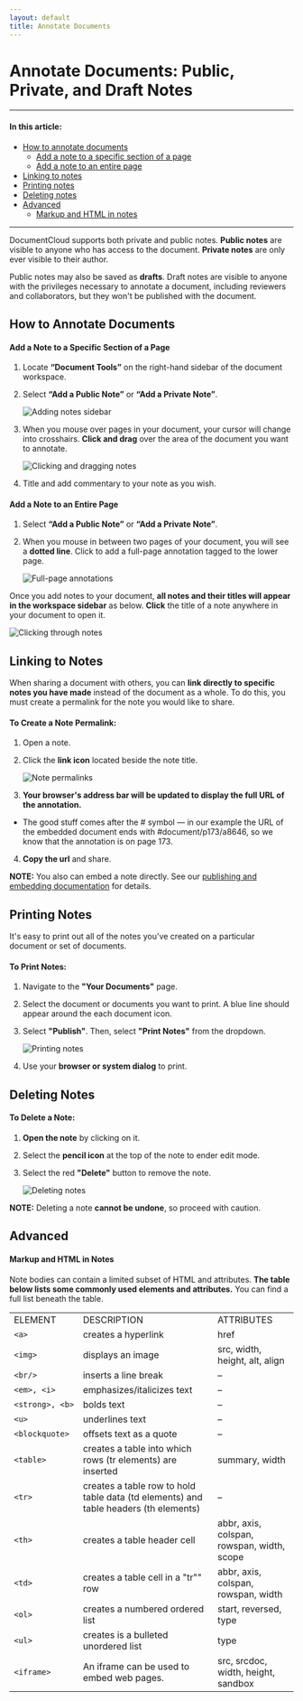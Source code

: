 ```yaml
---
layout: default
title: Annotate Documents
---
```


# Annotate Documents: Public, Private, and Draft Notes 

***

#### In this article:
  * [How to annotate documents](#how-to-annotate-documents)
      - [Add a note to a specific section of a page](#add-a-note-to-a-specific-section-of-a-page)
      - [Add a note to an entire page](#add-a-note-to-an-entire-page)
  * [Linking to notes](#linking-to-notes)
  * [Printing notes](#printing-notes)
  * [Deleting notes](#deleting-notes)
  * [Advanced](#advanced)
      - [Markup and HTML in notes](#markup-and-html-in-notes)
      
***

DocumentCloud supports both private and public notes. **Public notes** are visible to anyone who has access to the document. **Private notes** are only ever visible to their author. 

Public notes may also be saved as **drafts**. Draft notes are visible to anyone with the privileges necessary to annotate a document, including reviewers and collaborators, but they won't be published with the document.

## How to Annotate Documents

#### Add a Note to a Specific Section of a Page

1. Locate **“Document Tools”** on the right-hand sidebar of the document workspace.
2. Select **“Add a Public Note”** or **“Add a Private Note”**. 

    ![Adding notes sidebar](./images/annotate_documents/publicnote.png)
3. When you mouse over pages in your document, your cursor will change into crosshairs. **Click and drag** over the area of the document you want to annotate.

    ![Clicking and dragging notes](./images/annotate_documents/annotate_documents1.gif)
4. Title and add commentary to your note as you wish.

#### Add a Note to an Entire Page

1. Select **“Add a Public Note”** or **“Add a Private Note”**.
2. When you mouse in between two pages of your document, you will see a **dotted line**. Click to add a full-page annotation tagged to the lower page.

    ![Full-page annotations](./images/annotate_documents/annotate_documents2.gif)
    
Once you add notes to your document, **all notes and their titles will appear in the workspace sidebar** as below. **Click** the title of a note anywhere in your document to open it.
    
![Clicking through notes](./images/annotate_documents/notesidebar.png)

## Linking to Notes
When sharing a document with others, you can **link directly to specific notes you have made** instead of the document as a whole. To do this, you must create a permalink for the note you would like to share.

#### To Create a Note Permalink:

1. Open a note.
2. Click the **link icon** located beside the note title. 

    ![Note permalinks](./images/annotate_documents/annotate_documents3.png)
3. **Your browser's address bar will be updated to display the full URL of the annotation.**
 * The good stuff comes after the # symbol — in our example the URL of the embedded document ends with #document/p173/a8646, so we know that the annotation is on page 173.
4. **Copy the url** and share. 

<b>NOTE:</b> You also can embed a note directly. See our <a href="https://documentcloud.github.io/help_center/help/publishing_embedding.html">publishing and embedding documentation</a> for details.

## Printing Notes
It's easy to print out all of the notes you've created on a particular document or set of documents. 

#### To Print Notes:

1. Navigate to the **"Your Documents"** page.
2. Select the document or documents you want to print. A blue line should appear around the each document icon.
3. Select **"Publish"**. Then, select **"Print Notes"** from the dropdown.

    ![Printing notes](./images/annotate_documents/annotate_documents4)
4. Use your **browser or system dialog** to print.

## Deleting Notes

#### To Delete a Note:

1. **Open the note** by clicking on it.
2. Select the **pencil icon** at the top of the note to ender edit mode.
3. Select the red **"Delete"** button to remove the note.

    ![Deleting notes](./images/annotate_documents/annotate_documents5.gif)

<b>NOTE:</b> Deleting a note <b>cannot be undone</b>, so proceed with caution.

## Advanced

#### Markup and HTML in Notes

Note bodies can contain a limited subset of HTML and attributes. **The table below lists some commonly used elements and attributes.** You can find a full list beneath the table.

|                 |                                                                                      |                                            | 
|-----------------|--------------------------------------------------------------------------------------|--------------------------------------------| 
| ELEMENT         | DESCRIPTION                                                                          | ATTRIBUTES                                 | 
| `<a>`           | creates a hyperlink                                                                  | href                                       | 
| `<img>`         | displays an image                                                                    | src, width, height, alt, align             | 
| `<br/>`         | inserts a line break                                                                 | –                                          | 
| `<em>, <i>`     | emphasizes/italicizes text                                                           | –                                          | 
| `<strong>, <b>` | bolds text                                                                           | –                                          | 
| `<u>`           | underlines text                                                                      | –                                          | 
| `<blockquote>`  | offsets text as a quote                                                              | –                                          | 
| `<table>`       | creates a table into which rows (tr elements) are inserted                           | summary, width                             | 
| `<tr>`          | creates a table row to hold table data (td elements) and table headers (th elements) | –                                          | 
| `<th>`          | creates a table header cell                                                          | abbr, axis, colspan, rowspan, width, scope | 
| `<td>`          | creates a table cell in a "tr"" row                                                  | abbr, axis, colspan, rowspan, width        | 
| `<ol>`          | creates a numbered ordered list                                                      | start, reversed, type                      | 
| `<ul>`          | creates is a bulleted unordered list                                                 | type                                       | 
| `<iframe>`      | An iframe can be used to embed web pages.                                            | src, srcdoc, width, height, sandbox        | 
